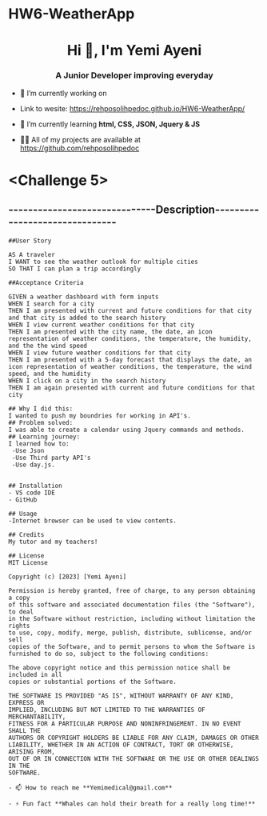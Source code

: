 # HW6-WeatherApp

<h1 align="center">Hi 👋, I'm Yemi Ayeni</h1>
<h3 align="center">A Junior Developer improving everyday</h3>

- 🔭 I’m currently working on 

- Link to wesite: https://rehposolihpedoc.github.io/HW6-WeatherApp/

- 🌱 I’m currently learning **html, CSS, JSON, Jquery & JS**

- 👨‍💻 All of my projects are available at https://github.com/rehposolihpedoc

# <Challenge 5>
## ------------------------------Description-------------------------------


```
##User Story

AS A traveler
I WANT to see the weather outlook for multiple cities
SO THAT I can plan a trip accordingly

##Acceptance Criteria

GIVEN a weather dashboard with form inputs
WHEN I search for a city
THEN I am presented with current and future conditions for that city and that city is added to the search history
WHEN I view current weather conditions for that city
THEN I am presented with the city name, the date, an icon representation of weather conditions, the temperature, the humidity, and the the wind speed
WHEN I view future weather conditions for that city
THEN I am presented with a 5-day forecast that displays the date, an icon representation of weather conditions, the temperature, the wind speed, and the humidity
WHEN I click on a city in the search history
THEN I am again presented with current and future conditions for that city

## Why I did this:
I wanted to push my boundries for working in API's.
## Problem solved: 
I was able to create a calendar using Jquery commands and methods.
## Learning journey:
I learned how to:
 -Use Json
 -Use Third party API's
 -Use day.js.


## Installation
- VS code IDE
- GitHub

## Usage
-Internet browser can be used to view contents.

## Credits
My tutor and my teachers!

## License
MIT License

Copyright (c) [2023] [Yemi Ayeni]

Permission is hereby granted, free of charge, to any person obtaining a copy
of this software and associated documentation files (the "Software"), to deal
in the Software without restriction, including without limitation the rights
to use, copy, modify, merge, publish, distribute, sublicense, and/or sell
copies of the Software, and to permit persons to whom the Software is
furnished to do so, subject to the following conditions:

The above copyright notice and this permission notice shall be included in all
copies or substantial portions of the Software.

THE SOFTWARE IS PROVIDED "AS IS", WITHOUT WARRANTY OF ANY KIND, EXPRESS OR
IMPLIED, INCLUDING BUT NOT LIMITED TO THE WARRANTIES OF MERCHANTABILITY,
FITNESS FOR A PARTICULAR PURPOSE AND NONINFRINGEMENT. IN NO EVENT SHALL THE
AUTHORS OR COPYRIGHT HOLDERS BE LIABLE FOR ANY CLAIM, DAMAGES OR OTHER
LIABILITY, WHETHER IN AN ACTION OF CONTRACT, TORT OR OTHERWISE, ARISING FROM,
OUT OF OR IN CONNECTION WITH THE SOFTWARE OR THE USE OR OTHER DEALINGS IN THE
SOFTWARE.

- 📫 How to reach me **Yemimedical@gmail.com**

- ⚡ Fun fact **Whales can hold their breath for a really long time!**
